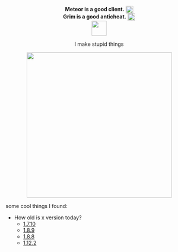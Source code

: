 <p align="center">
         <b>Meteor is a good client.</b> <img width="20" align="center"
src="https://meteorclient.com/icon.png">
         <br>
         <b>Grim is a good anticheat.</b>
         <img width="20" align="center"
src="https://grim.ac/images/grim.png">
         <br>
         <img width="40" src="https://github.githubassets.com/images/mona-loading-default.gif">
         </p>
         <p align="center">I make stupid things</p>
<p align="center"><img width="391" src="https://github-readme-stats.vercel.app/api?username=ManInMyVan&show_icons=true&theme=tokyonight&show=reviews,discussions_started,discussions_answered,prs_merged&include_all_commits=true"></p>

some cool things I found:
- How old is x version today?
  - [1.7.10](https://howoldisminecraft1710.today/)
  - [1.8.9](https://howoldisminecraft189.today/)
  - [1.8.8](https://howoldisminecraft188.today/)
  - [1.12.2](https://howoldisminecraft1122.today/)
